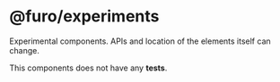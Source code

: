# @furo/experiments

Experimental components. APIs and location of the elements itself can change.

This components does not have any **tests**. 

